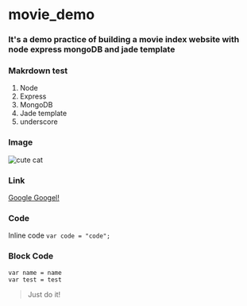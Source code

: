 # movie_demo
### It's a demo practice of building a movie index website with node express mongoDB and jade template

### Makrdown test
1. Node
2. Express
3. MongoDB
4. Jade template
5. underscore

### Image 
![cute cat](http://www.vetprofessionals.com/catprofessional/images/home-cat.jpg)

### Link
[Google Googel!](http://google.com)

### Code
Inline code `var code = "code";`

### Block Code 
```
var name = name 
var test = test

```

> Just do it!